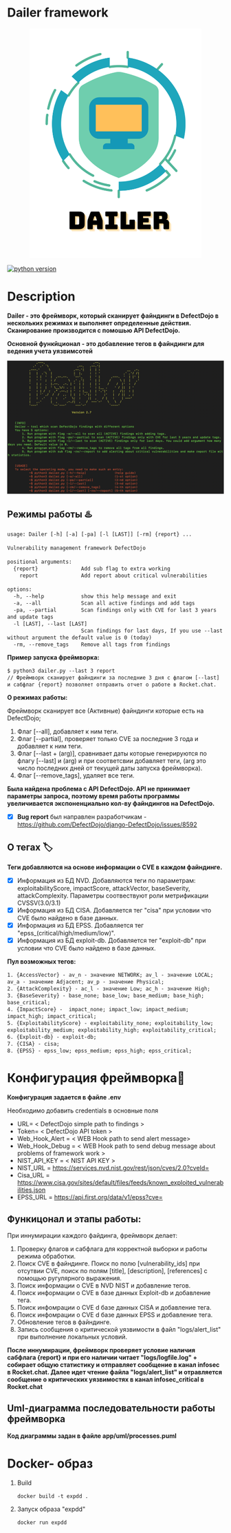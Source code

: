 # Dailer framework

<p align="center">
      <img src="app/images/Dailer.png" alt="Image" width="400" />
</p>

[![python version](https://img.shields.io/badge/Python-3.11%2B-brightgreen)](https://www.python.org/downloads/)

# Description
**Dailer - это фреймворк, который сканирует файндинги в DefectDojo в нескольких режимах и выполняет определенные действия. Сканирование производится с помошью API DefectDojo.** 

**Основной функйционал - это добавление тегов в файндинги для ведения учета уязвимсотей**

![dailer-framework.png](app/images/dailer-framework.png)

## Режимы работы ♨️
```console
usage: Dailer [-h] [-a] [-pa] [-l [LAST]] [-rm] {report} ...

Vulnerability management framework DefectDojo

positional arguments:
  {report}              Add sub flag to extra working
    report              Add report about critical vulnerabilities

options:
  -h, --help            show this help message and exit
  -a, --all             Scan all active findings and add tags
  -pa, --partial        Scan findings only with CVE for last 3 years and update tags
  -l [LAST], --last [LAST]
                        Scan findings for last days, If you use --last without argument the default value is 0 (today)
  -rm, --remove_tags    Remove all tags from findings

```
**Пример запуска фреймворка:**
```console
$ python3 dailer.py --last 3 report 
// Фреймворк сканирует файндинги за последние 3 дня с флагом [--last] и сабфлаг {report} позволяет отправить отчет о работе в Rocket.chat.
```
**О режимах работы:**

Фреймворк сканирует все (Активные) файндинги которые есть на DefectDojo;
  1. Флаг [--all], добавляет к ним теги.
  2. Флаг [--partial], проверяет только CVE за последние 3 года и добавляет к ним теги.
  3. Флаг [--last + (arg)], сравнивает даты которые генерируются по флагу [--last] и (arg) и при соответсвии добавляет теги, (arg это число последних дней от текущей даты запуска фреймворка). 
  4. Флаг [--remove_tags], удаляет все теги.

**Была найдена проблема с API DefectDojo. API не принимает параметры запроса, поэтому время работы программы увеличивается экспоненциально кол-ву файндингов на DefectDojo.**

- [x] **Bug report** был направлен разработчикам - https://github.com/DefectDojo/django-DefectDojo/issues/8592

## О тегах 🏷️
**Теги добавляются на основе информации о CVE в каждом файндинге.**
  - [x] Информация из БД NVD. Добавляются теги по параметрам: exploitabilityScore, impactScore, attackVector, baseSeverity, attackComplexity. Параметры соотвествуют роли метрификации CVSSV(3.0/3.1)
  - [x] Информация из БД CISA. Добавляется тег "cisa" при условии что СVE было найдено в базе данных.
  - [x] Информация из БД EPSS. Добавляется тег "epss_(critical/high/medium/low)".
  - [x] Информация из БД exploit-db. Добавляется тег "exploit-db" при условии что СVE было найдено в базе данных.

**Пул возможных тегов:**

    1. {AccessVector} - av_n - значение NETWORK; av_l - значение LOCAL; av_a - значение Adjacent; av_p - значение Physical;
    2. {AttackComplexity} - ac_l - значение Low; ac_h - значение High;
    3. {BaseSeverity} - base_none; base_low; base_medium; base_high; base_critical;
    4. {ImpactScore} -  impact_none; impact_low; impact_medium; impact_high; impact_critical;
    5. {ExploitabilityScore} - exploitability_none; exploitability_low; exploitability_medium; exploitability_high; exploitability_critical;
    6. {Exploit-db} - exploit-db;
    7. {CISA} - cisa;
    8. {EPSS} - epss_low; epss_medium; epss_high; epss_critical;

# Конфигурация фреймворка🔧

**Конфигурация задается в файле .env**

Необходимо добавить credentials в основные поля

* URL= < DefectDojo simple path to findings >
* Token= < DefectDojo API token >
* Web_Hook_Alert = < WEB Hook path to send alert message>
* Web_Hook_Debug = < WEB Hook path to send debug message about problems of framework work >
* NIST_API_KEY = < NIST API KEY >
* NIST_URL = https://services.nvd.nist.gov/rest/json/cves/2.0?cveId=
* Cisa_URL = https://www.cisa.gov/sites/default/files/feeds/known_exploited_vulnerabilities.json
* EPSS_URL = https://api.first.org/data/v1/epss?cve=

## Функицонал и этапы работы: 
При иннумирации каждого файдинга, фреймворк делает:
  
1. Проверку флагов и сабфлага для корректной выборки и работы режима обработки.
2. Поиск CVE в файндинге. Поиск по полю [vulnerability_ids] при отсутвии CVE, поиск по полям [title], [description], [references] c помощью ругулярного выражения.
3. Поиск информации о CVE в NVD NIST и добавление тегов.
4. Поиск информации о CVE в базе данных Exploit-db и добавление тега.
5. Поиск инфомрации о CVE d базе данных CISA и добавление тега.
6. Поиск инфомрации о CVE d базе данных EPSS и добавление тега.
7. Обновление тегов в файндинге.
8. Запись сообщения о критической уязвимости в файл "logs/alert_list" при выполнение локальных условий.

**После иннумирации, фреймворк проверяет условие наличия сабфлага {report} и при его наличии читает "logs/logfile.log" + собирает общую статистику и отправляет сообщение в канал infosec в Rocket.chat. Далее идет чтение файла "logs/alert_list" и отравляется сообщение о критических уязвимостях в канал infosec_critical в Rocket.chat**

## Uml-диаграмма последовательности работы фреймворка

**Код диаграммы задан в файле app/uml/processes.puml**



# Docker- образ
1.  Build
    ```console
    docker build -t expdd .
    ```
2. Запуск образа "expdd"
    ```console
    docker run expdd
    ```


